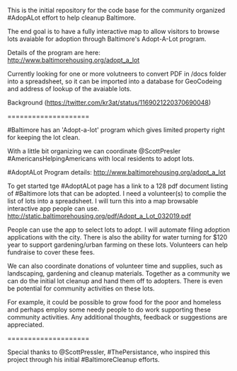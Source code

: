 ﻿This is the initial repository for the code base for the community organized #AdopALot effort to help cleanup Baltimore.

The end goal is to have a fully interactive map to allow visitors to browse lots avaiable for adoption through Baltimore's Adopt-A-Lot program.

Details of the program are here: http://www.baltimorehousing.org/adopt_a_lot

Currently looking for one or more volutneers to convert PDF in /docs folder into a spreadsheet, so it can be imported into a database for GeoCodeing and address of lookup of the avaiable lots.


Background (https://twitter.com/kr3at/status/1169021220370690048)

====================



#Baltimore has an 'Adopt-a-lot' program which gives limited property right for keeping the lot clean.

With a little bit organizing we can coordinate @ScottPresler #AmericansHelpingAmericans with local residents to adopt lots.

#AdoptALot Program details: http://www.baltimorehousing.org/adopt_a_lot 


To get started tge #AdoptALot page has a link to a 128 pdf document listing of #Baltimore lots that can be adopted. I need a volunteer(s) to complie the list of lots into a spreadsheet. I will turn this into a map browsable interactive app people can use.
http://static.baltimorehousing.org/pdf/Adopt_a_Lot_032019.pdf

People can use the app to select lots to adopt. I will automate filing adoption applications with the city. There is also the ability for water turning for $120 year to support gardening/urban farming on these lots. Volunteers can help fundraise to cover these fees.

We can also coordinate donations of volunteer time and supplies, such as landscaping, gardening and cleanup materials. Together as a community we can do the initial lot cleanup and hand them off to adopters. There is even be potential for community activities on these lots.

For example, it could be possible to grow food for the poor and homeless and perhaps employ some needy people to do work supporting these community activities. Any additional thoughts, feedback or suggestions are appreciated.


====================

Special thanks to @ScottPressler, #ThePersistance, who inspired this project through his initial #BaltimoreCleanup efforts.